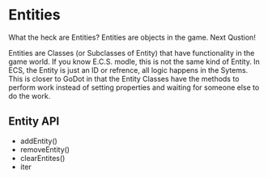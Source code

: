 # Entities

What the heck are Entities? Entities are objects in the game. Next Qustion!

Entities are Classes (or Subclasses of Entity) that have functionality in the game world. If you know E.C.S. modle, this is not the same kind of Entity. In ECS, the Entity is just an ID or refrence, all logic happens in the Sytems. This is closer to GoDot in that the Entity Classes have the methods to perform work instead of setting properties and waiting for someone else to do the work.

## Entity API
* addEntity()
* removeEntity()
* clearEntites()
* iter